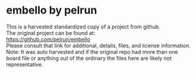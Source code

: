 
# embello by pelrun  
This is a harvested standardized copy of a project from github.  
The original project can be found at:  
https://github.com/pelrun/embello  
Please consult that link for additional, details, files, and license information.  
Note: It was auto harvested and if the original repo had more than one board file or anything out of the ordinary the files here are likely not representative.  
    